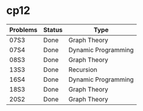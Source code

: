 # cp12
Problems | Status | Type
---------|--------|-----
07S3 | Done | Graph Theory
07S4 | Done | Dynamic Programming
08S3 | Done | Graph Theory
13S3 | Done | Recursion
16S4 | Done | Dynamic Programming
18S3 | Done | Graph Theory
20S2 | Done | Graph Theory

